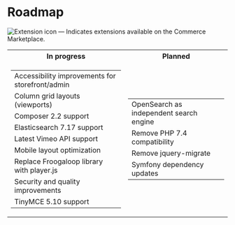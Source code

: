 # Roadmap

![Extension icon](/common/images/Smock_Extension_18_N.svg) — Indicates extensions available on the Commerce Marketplace.

<table>
  <tr>
    <th>In progress</th>
    <th>Planned</th>
  </tr>
  <tr>
    <td>
      <table>
        <tr>
          <td>Accessibility improvements for storefront/admin</td>
        </tr>
        <tr>
          <td>Column grid layouts (viewports)</td>
        </tr>
        <tr>
          <td>Composer 2.2 support</td>
        </tr>
        <tr>
          <td>Elasticsearch 7.17 support</td>
        </tr>
        <tr>
          <td>Latest Vimeo API support</td>
        </tr>
        <tr>
          <td>Mobile layout optimization</td>
        </tr>
        <tr>
          <td>Replace Froogaloop library with player.js</td>
        </tr>
        <tr>
          <td>Security and quality improvements</td>
        </tr>
        <tr>
          <td>TinyMCE 5.10 support</td>
        </tr>
      </table>
    </td>
    <td>
      <table>
        <tr>
          <td>OpenSearch as independent search engine</td>
        </tr>
        <tr>
          <td>Remove PHP 7.4 compatibility</td>
        </tr>
        <tr>
          <td>Remove jquery-migrate</td>
        </tr>
        <tr>
          <td>Symfony dependency updates</td>
        </tr>
      </table>
    </td>
  </tr>
</table>
